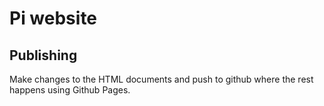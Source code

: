 # Pi website

## Publishing

Make changes to the HTML documents and push to github where the rest happens using Github Pages.
